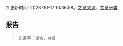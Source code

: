 :alarm_clock: 更新时间: 2023-10-17 10:36:58。[文章来源](/README.md)、[文章分类](/TAGS.md)

## 报告


> 关键字：`报告`、`月报`




